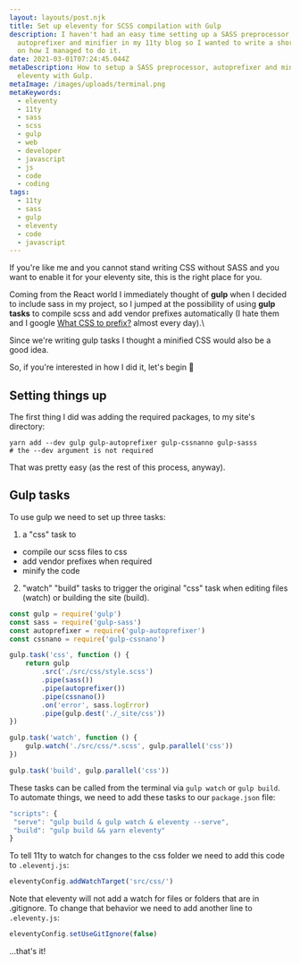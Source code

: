 ```yaml
---
layout: layouts/post.njk
title: Set up eleventy for SCSS compilation with Gulp
description: I haven't had an easy time setting up a SASS preprocessor,
  autoprefixer and minifier in my 11ty blog so I wanted to write a short guide
  on how I managed to do it.
date: 2021-03-01T07:24:45.044Z
metaDescription: How to setup a SASS preprocessor, autoprefixer and minifier for
  eleventy with Gulp.
metaImage: /images/uploads/terminal.png
metaKeywords:
  - eleventy
  - 11ty
  - sass
  - scss
  - gulp
  - web
  - developer
  - javascript
  - js
  - code
  - coding
tags:
  - 11ty
  - sass
  - gulp
  - eleventy
  - code
  - javascript
---
```

If you're like me and you cannot stand writing CSS without SASS and you want to enable it for your eleventy site, this is the right place for you.

Coming from the React world I immediately thought of **gulp** when I decided to include sass in my project, so I jumped at the possibility of using **gulp tasks** to compile scss and add vendor prefixes automatically (I hate them and I google [What CSS to prefix?](http://shouldiprefix.com/) almost every day).\

Since we're writing gulp tasks I thought a minified CSS would also be a good idea.

So, if you're interested in how I did it, let's begin 🚀

## Setting things up

The first thing I did was adding the required packages, to my site's directory:

```
yarn add --dev gulp gulp-autoprefixer gulp-cssnanno gulp-sasss
# the --dev argument is not required
```

That was pretty easy (as the rest of this process, anyway).

## Gulp tasks

To use gulp we need to set up three tasks:

1. a "css" task to

* compile our scss files to css
* add vendor prefixes when required
* minify the code

2. "watch" "build" tasks to trigger the original "css" task when editing files (watch) or building the site (build).

```js
const gulp = require('gulp')
const sass = require('gulp-sass')
const autoprefixer = require('gulp-autoprefixer')
const cssnano = require('gulp-cssnano')

gulp.task('css', function () {
    return gulp
        .src('./src/css/style.scss')
        .pipe(sass())
        .pipe(autoprefixer())
        .pipe(cssnano())
        .on('error', sass.logError)
        .pipe(gulp.dest('./_site/css'))
})

gulp.task('watch', function () {
    gulp.watch('./src/css/*.scss', gulp.parallel('css'))
})

gulp.task('build', gulp.parallel('css'))
```

These tasks can be called from the terminal via `gulp watch` or `gulp build`.
To automate things, we need to add these tasks to our `package.json` file:

```js
"scripts": {
 "serve": "gulp build & gulp watch & eleventy --serve",
 "build": "gulp build && yarn eleventy"
}
```

To tell 11ty to watch for changes to the css folder we need to add this code to `.eleventj.js`:

```js
eleventyConfig.addWatchTarget('src/css/')
```

Note that eleventy will not add a watch for files or folders that are in .gitignore.
To change that behavior we need to add another line to `.eleventy.js`:

```js
eleventyConfig.setUseGitIgnore(false)
```

...that's it!